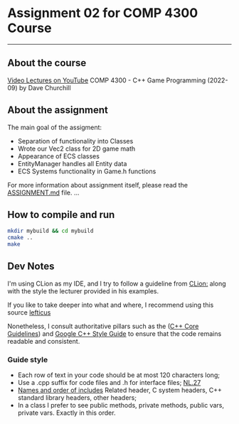 # Assignment 02 for COMP 4300 Course

--------------------------------------
## About the course
[Video Lectures on YouTube](https://www.youtube.com/playlist?list=PL_xRyXins848nDj2v-TJYahzvs-XW9sVV)
COMP 4300 - C++ Game Programming (2022-09) by Dave Churchill

## About the assignment

The main goal of the assigment:
- Separation of functionality into Classes
- Wrote our Vec2 class for 2D game math
- Appearance of ECS classes
- EntityManager handles all Entity data
- ECS Systems functionality in Game.h functions

For more information about assignment itself, please read the 
[ASSIGNMENT.md](ASSIGNMENT02.md) file.
...

## How to compile and run

```bash
mkdir mybuild && cd mybuild
cmake ..
make
```

## Dev Notes
I'm using CLion as my IDE, and I try to follow a guideline from 
[CLion:](https://www.jetbrains.com/help/clion/clangformat-as-alternative-formatter.html)
along with the style the lecturer provided in his examples.

If you like to take deeper into what and where, I recommend using this source
[lefticus](https://lefticus.gitbooks.io/cpp-best-practices/content/03-Style.html)

Nonetheless, I consult authoritative pillars such as the
([C++ Core Guidelines](https://isocpp.github.io/CppCoreGuidelines/CppCoreGuidelines.html))
and [Google C++ Style Guide](https://google.github.io/styleguide/cppguide.html)
to ensure that the code remains readable and consistent.

### Guide style
* Each row of text in your code should be at most 120 characters long;
* Use a .cpp suffix for code files and .h for interface files;
  [NL.27](https://isocpp.github.io/CppCoreGuidelines/CppCoreGuidelines.html#Rl-file-suffix)
* [Names and order of includes](https://google.github.io/styleguide/cppguide.html#Names_and_Order_of_Includes)
  Related header, C system headers, C++ standard library headers, other headers;
* In a class I prefer to see public methods, private methods, public vars, private vars. Exactly
  in this order. 

